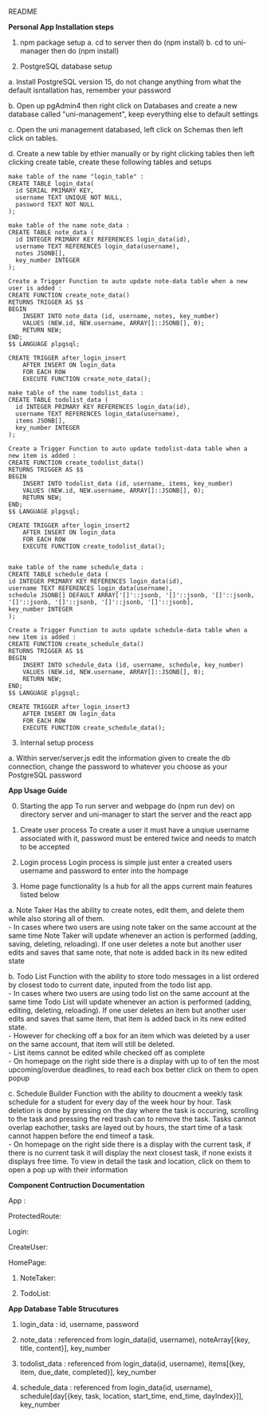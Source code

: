 README 

**Personal App Installation steps**

1. npm package setup
  a. cd to server then do (npm install)
  b. cd to uni-manager then do (npm install)

2. PostgreSQL database setup

  a. Install PostgreSQL version 15, do not change anything from what the default isntallation has, remember your password

  b. Open up pgAdmin4 then right click on Databases and create a new database called "uni-management", keep everything else to default settings

  c. Open the uni management databased, left click on Schemas then left click on tables.
  
  d. Create a new table by ethier manually or by right clicking tables then left clicking create table, create these following tables and setups  
  
    make table of the name "login_table" :
    CREATE TABLE login_data(
      id SERIAL PRIMARY KEY,
      username TEXT UNIQUE NOT NULL,
      password TEXT NOT NULL
    );

    make table of the name note_data :
    CREATE TABLE note_data (
      id INTEGER PRIMARY KEY REFERENCES login_data(id),
      username TEXT REFERENCES login_data(username),
      notes JSONB[],
      key_number INTEGER
    );

    Create a Trigger Function to auto update note-data table when a new user is added :
    CREATE FUNCTION create_note_data()
    RETURNS TRIGGER AS $$
    BEGIN
        INSERT INTO note_data (id, username, notes, key_number)
        VALUES (NEW.id, NEW.username, ARRAY[]::JSONB[], 0);
        RETURN NEW;
    END;
    $$ LANGUAGE plpgsql;

    CREATE TRIGGER after_login_insert
        AFTER INSERT ON login_data
        FOR EACH ROW
        EXECUTE FUNCTION create_note_data(); 

    make table of the name todolist_data :
    CREATE TABLE todolist_data (
      id INTEGER PRIMARY KEY REFERENCES login_data(id),
      username TEXT REFERENCES login_data(username),
      items JSONB[],
      key_number INTEGER
    );

    Create a Trigger Function to auto update todolist-data table when a new item is added :
    CREATE FUNCTION create_todolist_data()
    RETURNS TRIGGER AS $$
    BEGIN
        INSERT INTO todolist_data (id, username, items, key_number)
        VALUES (NEW.id, NEW.username, ARRAY[]::JSONB[], 0);
        RETURN NEW;
    END;
    $$ LANGUAGE plpgsql;

    CREATE TRIGGER after_login_insert2
        AFTER INSERT ON login_data
        FOR EACH ROW
        EXECUTE FUNCTION create_todolist_data(); 

    
    make table of the name schedule_data :
    CREATE TABLE schedule_data (
    id INTEGER PRIMARY KEY REFERENCES login_data(id),
    username TEXT REFERENCES login_data(username),
    schedule JSONB[] DEFAULT ARRAY['[]'::jsonb, '[]'::jsonb, '[]'::jsonb, '[]'::jsonb, '[]'::jsonb, '[]'::jsonb, '[]'::jsonb],
    key_number INTEGER
    );

    Create a Trigger Function to auto update schedule-data table when a new item is added :
    CREATE FUNCTION create_schedule_data()
    RETURNS TRIGGER AS $$
    BEGIN
        INSERT INTO schedule_data (id, username, schedule, key_number)
        VALUES (NEW.id, NEW.username, ARRAY[]::JSONB[], 0);
        RETURN NEW;
    END;
    $$ LANGUAGE plpgsql;

    CREATE TRIGGER after_login_insert3
        AFTER INSERT ON login_data
        FOR EACH ROW
        EXECUTE FUNCTION create_schedule_data(); 



3. Internal setup process

  a. Within server/server.js edit the information given to create the db connection, change the password to whatever you choose as your PostgreSQL password

**App Usage Guide**

 0. Starting the app
    To run server and webpage do (npm run dev) on directory server and uni-manager to start the server and the react app

 1. Create user process
  To create a user it must have a unqiue username associated with it, password must be entered twice and needs to match to be accepted

 2. Login process
  Login process is simple just enter a created users username and password to enter into the hompage

 3. Home page functionality 
  Is a hub for all the apps current main features listed below

  a. Note Taker 
    Has the ability to create notes, edit them, and delete them while also storing all of them.<br>
    - In cases where two users are using note taker on the same account at the same time Note Taker will update whenever an action is performed (adding, saving, deleting, reloading). If one user deletes a note but another user edits and saves that same note, that note is added back in its new edited state <br>

  b. Todo List 
    Function with the ability to store todo messages in a list ordered by closest todo to current date, inputed from the todo list app.<br>
     - In cases where two users are using todo list on the same account at the same time Todo List will update whenever an action is performed (adding, editing, deleting, reloading). If one user deletes an item but another user edits and saves that same item, that item is added back in its new edited state. <br>
     - However for checking off a box for an item which was deleted by a user on the same account, that item will still be deleted.<br>
     - List items cannot be edited while checked off as complete <br>
     - On homepage on the right side there is a display with up to of ten the most upcoming/overdue deadlines, to read each box better click on them to open popup  <br>

  c. Schedule Builder 
    Function with the ability to doucment a weekly task schedule for a student for every day of the week hour by hour. Task deletion is done by pressing on the day where the task is occuring, scrolling to the task and pressing the red trash can to remove the task. Tasks cannot overlap eachother, tasks are layed out by hours, the start time of a task cannot happen before the end timeof a task. <br>
    - On homepage on the right side there is a display with the current task, if there is no current task it will display the next closest task, if none exists it displays free time. To view in detail the task and location, click on them to open a pop up with their information <br>

**Component Contruction Documentation**

  App :

  ProtectedRoute:

  Login:

  CreateUser:

  HomePage:

  1. NoteTaker:

  2. TodoList:


**App Database Table Strucutures**

1. login_data : id, username, password 

2. note_data : referenced from login_data(id, username), noteArray[{key, title, content}], key_number 

3. todolist_data : referenced from login_data(id, username), items[{key, item, due_date, completed}], key_number

4. schedule_data : referenced from login_data(id, username), schedule[day[{key, task, location, start_time, end_time, dayIndex}]], key_number
